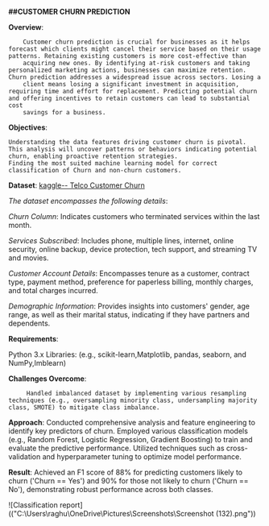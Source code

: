 **##CUSTOMER CHURN PREDICTION**

**Overview**:   


        Customer churn prediction is crucial for businesses as it helps forecast which clients might cancel their service based on their usage patterns. Retaining existing customers is more cost-effective than 
        acquiring new ones. By identifying at-risk customers and taking personalized marketing actions, businesses can maximize retention. Churn prediction addresses a widespread issue across sectors. Losing a 
        client means losing a significant investment in acquisition, requiring time and effort for replacement. Predicting potential churn and offering incentives to retain customers can lead to substantial cost 
        savings for a business.

**Objectives**:
         
    Understanding the data features driving customer churn is pivotal. This analysis will uncover patterns or behaviors indicating potential churn, enabling proactive retention strategies.
    Finding the most suited machine learning model for correct classification of Churn and non-churn customers.

**Dataset**:
  [ kaggle-- Telco Customer Churn](https://www.kaggle.com/datasets/blastchar/telco-customer-churn)

*_The dataset encompasses the following details_*:

*Churn Column*: Indicates customers who terminated services within the last month.

*Services Subscribed*: Includes phone, multiple lines, internet, online security, online backup, device protection, tech support, and streaming TV and movies.

*Customer Account Details*: Encompasses tenure as a customer, contract type, payment method, preference for paperless billing, monthly charges, and total charges incurred.

*Demographic Information*: Provides insights into customers' gender, age range, as well as their marital status, indicating if they have partners and dependents.

**Requirements**:

Python 3.x
Libraries: (e.g., scikit-learn,Matplotlib, pandas, seaborn, and NumPy,Imblearn)

**Challenges Overcome**:

         Handled imbalanced dataset by implementing various resampling techniques (e.g., oversampling minority class, undersampling majority class, SMOTE) to mitigate class imbalance.
 
 **Approach**:
        Conducted comprehensive analysis and feature engineering to identify key predictors of churn.
        Employed various classification models (e.g., Random Forest, Logistic Regression, Gradient Boosting) to train and evaluate the predictive performance.
        Utilized techniques such as cross-validation and hyperparameter tuning to optimize model performance.

**Result**:
        Achieved an F1 score of 88% for predicting customers likely to churn ('Churn == Yes') and 90% for those not likely to churn ('Churn == No'), demonstrating robust performance across both classes.

![Classification report](("C:\Users\raghu\OneDrive\Pictures\Screenshots\Screenshot (132).png"))
          
